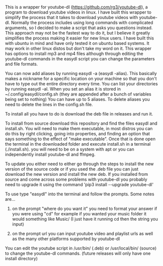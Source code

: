 This is a wrapper for youtube-dl (https://github.com/rg3/youtube-dl), a program to download youtube videos in linux. I have built this wrapper to simplify the process that it takes to download youtube videos with youtube-dl. Normally the process includes using long commands with complicated arguments, so I decided to make a script that asks you questions instead. This approach may not be the fastest way to do it, but I believe it greatly simplifies the process making it easier for new linux users. I have built this with ubuntu in mind and have only tested it on ubuntu based systems. It may work in other linux distos but don't take my word on it. This wrapper has options to install mp3 and mp4 files although through editing the youtube-dl commands in the easydl script you can change the parameters and file formats.

You can now add aliases by running easydl -a (easydl -alias). This basically makes a nickname for a specific location on your machine so that you don't have to type out the entire directory every time. You can list your directories by running easydl -al. When you set an alias it is stored in ~/.config/easydl/config.sh (they are appended after a bunch of variables being set to nothing) You can have up to 5 aliases. To delete aliases you need to delete the lines in the config.sh file.

To install all you have to do is download the deb file in releases and run it.

To install from source download this repository and find the files easydl and install.sh. You will need to make them executable, in most distros you can do this by right clicking, going into properties, and finding an option that says something to the effect of "make executable". Once that is done open the terminal in the downloaded folder and execute install.sh in a terminal (./install.sh).
you will need to be on a system with apt or you can independently install youtube-dl and ffmpeg.

To update you either need to either go through the steps to install the new version of the source code or if you used the .deb file you can just download the new version and install the new deb. If you installed from source and come across some problems with youtube-dl you probably need to upgrade it using the command 'pip3 install --upgrade youtube-dl'

To use type "easydl" into the terminal and follow the prompts. Some notes are...
  1. on the prompt "where do you want it" you need to format your answer if you were using "cd" for example if you wanted your       music folder it would something like Music/ (I just have it running cd then the string you input)
  
  2. on the prompt url you can input youtube video and playlist urls as well as the many other platforms supported by youtube-dl
  
You can edit the youtube script in /usr/bin/ (.deb) or /usr/local/bin/ (source) to change the youtube-dl commands. (future releases will only have one install directory)
